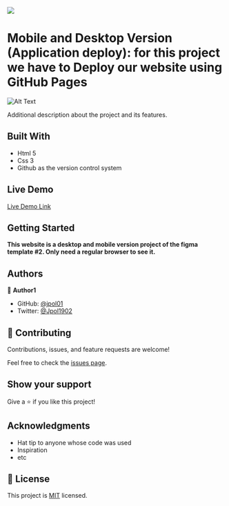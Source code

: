 ![](https://img.shields.io/badge/Microverse-blueviolet)


#  Mobile and Desktop Version (Application deploy): for this project we have to Deploy our website using GitHub Pages


![Alt Text](https://media.giphy.com/media/7CTX0mS641nGXcpSHr/giphy.gif)


Additional description about the project and its features.

## Built With

- Html 5
- Css 3
- Github as the version control system

## Live Demo

[Live Demo Link]( https://jpol01.github.io/Portfolio/)


## Getting Started

**This website is a desktop and mobile version project of the figma template #2. Only need a regular browser to see it.**


## Authors

👤 **Author1**

- GitHub: [@jpol01](https://github.com/jpol01)
- Twitter: [@Jpol1902](https://twitter.com/Jpol1902)




## 🤝 Contributing

Contributions, issues, and feature requests are welcome!

Feel free to check the [issues page](../../issues/).

## Show your support

Give a ⭐️ if you like this project!

## Acknowledgments

- Hat tip to anyone whose code was used
- Inspiration
- etc

## 📝 License

This project is [MIT](./MIT.md) licensed.
